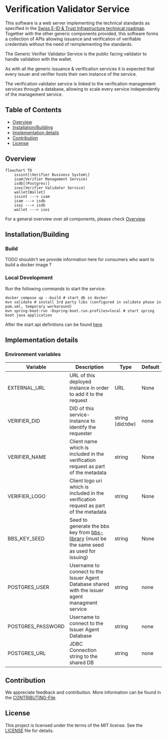# Verification Validator Service

This software is a web server implementing the technical standards as specified in
the [Swiss E-ID & Trust Infrastructure technical roadmap](https://github.com/e-id-admin/open-source-community/blob/main/tech-roadmap/tech-roadmap.md).
Together with the other generic components provided, this software forms a collection of APIs allowing issuance and
verification of verifiable credentials without the need of reimplementing the standards.

The Generic Verifier Validator Service is the public facing validator to handle validation with the wallet.

As with all the generic issuance & verification services it is expected that every issuer and verifier hosts their own
instance of the service.

The verification validator service is linked to the verification management services through a database, allowing to
scale every service independently of the management service.

## Table of Contents

- [Overview](#Overview)
- [Installation/Building](#installationbuilding)
- [Implementation details](#implementation-details)
- [Contribution](#contribution)
- [License](#license)

## Overview

```mermaid
flowchart TD
    issint[\Verifier Business System\]
    isam(Verifier Management Service)
    isdb[(Postgres)]
    isoi(Verifier Validator Service)
    wallet[Wallet]
    issint ---> isam
    isam ---> isdb
    isoi ---> isdb
    wallet ---> isoi
```

For a general overview over all components, please check [Overview](https://TODO-add-correct-link)

## Installation/Building

### Build

TODO shouldn't we provide information here for consumers who want to build a docker image ?

### Local Development

Run the following commands to start the service:

```shell
docker compose up --build # start db in docker
mvn validate # install 3rd party libs (configured in validate phase in pom.xml, temporary workaround)
mvn spring-boot:run -Dspring-boot.run.profiles=local # start spring boot java application
```

After the start api definitions can be found [here](http://localhost:8080/swagger-ui/index.html#/)

## Implementation details

### Environment variables

| Variable          | Description                                                                                                                        | Type             | Default |
|-------------------|------------------------------------------------------------------------------------------------------------------------------------|------------------|---------|
| EXTERNAL_URL      | URL of this deployed instance in order to add it to the request                                                                    | URL              | None    |
| VERIFIER_DID      | DID of this service-instance to identify the requester                                                                             | string (did:tdw) | none    |
| VERIFIER_NAME     | Client name which is included in the verification request as part of the metadata                                                  | string           | None    |
| VERIFIER_LOGO     | Client logo uri which is included in the verification request as part of the metadata                                              | string           | None    |
| BBS_KEY_SEED      | Seed to generate the bbs key from [bbs-library](https://github.com/e-id-admin/bbsplus) (must be the same seed as used for issuing) | string           | None    |
| POSTGRES_USER     | Username to connect to the Issuer Agent Database shared with the issuer agent managment service                                    | string           | none    |
| POSTGRES_PASSWORD | Username to connect to the Issuer Agent Database                                                                                   | string           | none    |
| POSTGRES_URL      | JDBC Connection string to the shared DB                                                                                            | string           | none    |

## Contribution

We appreciate feedback and contribution. More information can be found in the [CONTRIBUTING-File](/CONTRIBUTING.md).

## License

This project is licensed under the terms of the MIT license. See the [LICENSE](/LICENSE) file for details.
